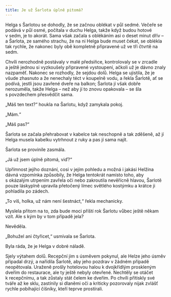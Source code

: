```yaml
---
title: Je už Šarlota úplně pitomá?
---
```


Helga s Šarlotou se dohodly, že se začnou oblékat v půl sedmé. Večeře se podává v půl osmé, počítala v duchu Helga, takže když budou hotové v sedm, je to akorát. Sama však začala s oblékáním asi o deset minut dřív – a Šarlota, ze samého strachu, že na ni Helga bude muset čekat, se oblékla tak rychle, že nakonec byly obě kompletně připravené už ve tři čtvrtě na sedm.

Chvíli nerozhodně postávaly v malé předsíňce, kontrolovaly se v zrcadle a ještě jednou si vyzkoušely připravené vystoupení, ačkoli už je dávno znaly nazpaměť. Nakonec se rozhodly, že sejdou dolů. Helga se ujistila, že je všude zhasnuto a že nenechaly téct v koupelně vodu, a řekla Šarlotě, ať se podívá, jestli jsou zavřené dveře na balkon; Šarlota jí však dobře nerozuměla, takže Helga – než aby jí to znovu opakovala – se šla s povzdechem přesvědčit sama.

„Máš ten text?“ houkla na Šarlotu, když zamykala pokoj.

„Mám.“

„Máš pas?“

Šarlota se začala přehrabovat v kabelce tak neschopně a tak zděšeně, až jí Helga musela kabelku vytrhnout z ruky a pas jí sama najít.

Šarlota se provinile zasmála.

„Já už jsem úplně pitomá, viď?“

Upřímnost jejího doznání, cosi v jejím pohledu a možná i jakási Helžina dávná vzpomínka způsobily, že Helga tentokrát namísto toho, aby s okázalým utrpením zavřela oči nebo zakroutila nevěřícně hlavou, Šarlotě pouze láskyplně upravila přetočený límec světlého kostýmku a krátce ji pohladila po zádech.

„To víš, holka, už nám není šestnáct,“ řekla mechanicky.

Myslela přitom na to, zda bude moci příští rok Šarlotu vůbec ještě někam vzít. Ale s kým by v tom případě jela?

Nevěděla.

„Bohužel ani čtyřicet,“ usmívala se Šarlota.

Byla ráda, že je Helga v dobré náladě.

Sjely výtahem dolů. Recepční jim s úsměvem pokynul, ale Helze jeho úsměv připadal drzý, a nařídila Šarlotě, aby jeho pozdrav v žádném případě neopětovala. Uraženě prošly hotelovou halou k dvojkřídlým proskleným dveřím do restaurace, ale ty ještě nebyly otevřené. Nechtěly se otáčet k recepčnímu, a tak zůstaly stát čelem ke dveřím. Po chvíli přitiskly své tváře až ke sklu, zastínily si dlaněmi oči a kriticky pozorovaly nijak zvlášť rychle pobíhající číšníky, kteří teprve prostírali.
